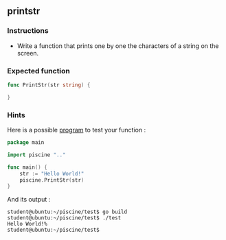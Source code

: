 ## printstr

### Instructions

- Write a function that prints one by one the characters of a string on the screen.

### Expected function

```go
func PrintStr(str string) {

}
```

### Hints

Here is a possible [program](TODO-LINK) to test your function :

```go
package main

import piscine ".."

func main() {
	str := "Hello World!"
	piscine.PrintStr(str)
}
```

And its output :

```console
student@ubuntu:~/piscine/test$ go build
student@ubuntu:~/piscine/test$ ./test
Hello World!%
student@ubuntu:~/piscine/test$
```
